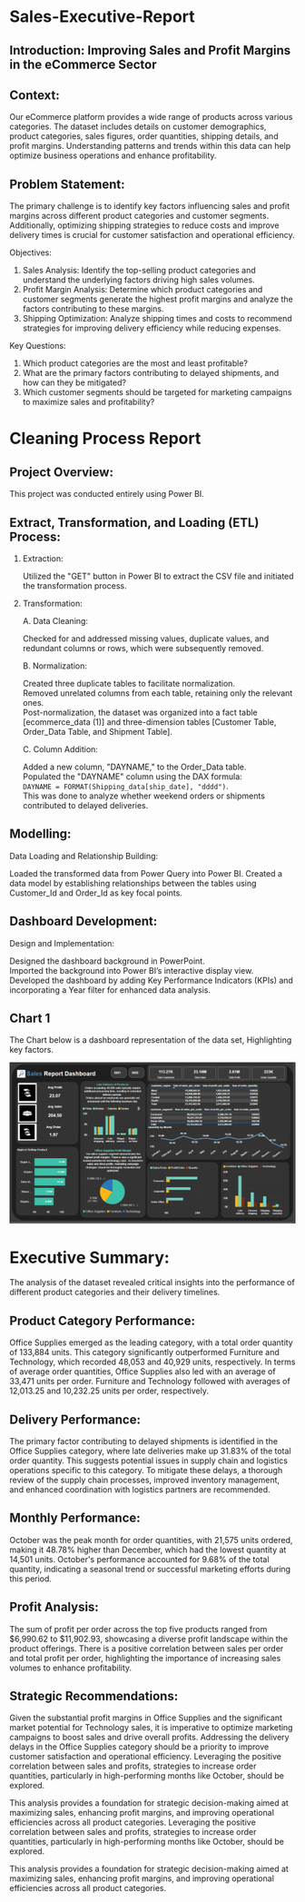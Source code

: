 # Sales-Executive-Report 

## Introduction: Improving Sales and Profit Margins in the eCommerce Sector

## Context:
Our eCommerce platform provides a wide range of products across various categories. The dataset includes details on customer demographics, product categories, sales figures, order quantities, shipping details, and profit margins. Understanding patterns and trends within this data can help optimize business operations and enhance profitability.

## Problem Statement:
The primary challenge is to identify key factors influencing sales and profit margins across different product categories and customer segments. Additionally, optimizing shipping strategies to reduce costs and improve delivery times is crucial for customer satisfaction and operational efficiency.

Objectives:
1. Sales Analysis: Identify the top-selling product categories and understand the underlying factors driving high sales volumes.
2. Profit Margin Analysis: Determine which product categories and customer segments generate the highest profit margins and analyze the factors contributing to these margins.
3. Shipping Optimization: Analyze shipping times and costs to recommend strategies for improving delivery efficiency while reducing expenses.

Key Questions:
1. Which product categories are the most and least profitable?
2. What are the primary factors contributing to delayed shipments, and how can they be mitigated?
3. Which customer segments should be targeted for marketing campaigns to maximize sales and profitability?


# Cleaning Process Report

## Project Overview:
This project was conducted entirely using Power BI.

## Extract, Transformation, and Loading (ETL) Process:		

1. Extraction:
   
   Utilized the "GET" button in Power BI to extract the CSV file and initiated the transformation process.

2. Transformation:

   A. Data Cleaning:
   
    Checked for and addressed missing values, duplicate values, and redundant columns or rows, which were subsequently removed.
 
   B. Normalization:
   								     
   Created three duplicate tables to facilitate normalization.			    
   Removed unrelated columns from each table, retaining only the relevant ones.           
   Post-normalization, the dataset was organized into a fact table [ecommerce_data (1)] and three-dimension tables [Customer Table, Order_Data Table, and Shipment Table].
 
    C. Column Addition:     								        

    Added a new column, "DAYNAME," to the Order_Data table.			   
    Populated the "DAYNAME" column using the DAX formula: 			
    `DAYNAME = FORMAT(Shipping_data[ship_date], "dddd")`. 		               
   This was done to analyze whether weekend orders or shipments contributed to delayed deliveries.

## Modelling:
  
  Data Loading and Relationship Building:   
  
  Loaded the transformed data from Power Query into Power BI.
  Created a data model by establishing relationships between the tables using Customer_Id and Order_Id as key focal points.

## Dashboard Development:

  Design and Implementation:	
  
  Designed the dashboard background in PowerPoint.					
  Imported the background into Power BI’s interactive display view.	               
  Developed the dashboard by adding Key Performance Indicators (KPIs) and incorporating a Year filter for enhanced data analysis.


## Chart 1
The Chart below is a dashboard representation of the data set, Highlighting key factors.

![](project_Ecomm_screenshot.png)

# Executive Summary:

The analysis of the dataset revealed critical insights into the performance of different product categories and their delivery timelines. 
## Product Category Performance:
Office Supplies emerged as the leading category, with a total order quantity of 133,884 units. This category significantly outperformed Furniture and Technology, which recorded 48,053 and 40,929 units, respectively. 
In terms of average order quantities, Office Supplies also led with an average of 33,471 units per order. Furniture and Technology followed with averages of 12,013.25 and 10,232.25 units per order, respectively.
## Delivery Performance:
The primary factor contributing to delayed shipments is identified in the Office Supplies category, where late deliveries make up 31.83% of the total order quantity. This suggests potential issues in supply chain and logistics operations specific to this category. To mitigate these delays, a thorough review of the supply chain processes, improved inventory management, and enhanced coordination with logistics partners are recommended.
## Monthly Performance:
October was the peak month for order quantities, with 21,575 units ordered, making it 48.78% higher than December, which had the lowest quantity at 14,501 units. October's performance accounted for 9.68% of the total quantity, indicating a seasonal trend or successful marketing efforts during this period.
## Profit Analysis:
The sum of profit per order across the top five products ranged from $6,990.62 to $11,902.93, showcasing a diverse profit landscape within the product offerings.
There is a positive correlation between sales per order and total profit per order, highlighting the importance of increasing sales volumes to enhance profitability.
## Strategic Recommendations:
Given the substantial profit margins in Office Supplies and the significant market potential for Technology sales, it is imperative to optimize marketing campaigns to boost sales and drive overall profits.
Addressing the delivery delays in the Office Supplies category should be a priority to improve customer satisfaction and operational efficiency. 
Leveraging the positive correlation between sales and profits, strategies to increase order quantities, particularly in high-performing months like October, should be explored.

This analysis provides a foundation for strategic decision-making aimed at maximizing sales, enhancing profit margins, and improving operational efficiencies across all product categories.
Leveraging the positive correlation between sales and profits, strategies to increase order quantities, particularly in high-performing months like October, should be explored.

This analysis provides a foundation for strategic decision-making aimed at maximizing sales, enhancing profit margins, and improving operational efficiencies across all product categories.


